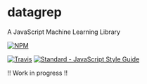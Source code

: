 # datagrep

A JavaScript Machine Learning Library

[![NPM](https://nodei.co/npm/datagrep.png?downloads=true&downloadRank=true&stars=true)](https://nodei.co/npm/datagrep/)

[![Travis](https://travis-ci.org/mjschock/datagrep.svg)](https://travis-ci.org/mjschock/datagrep)
[![Standard - JavaScript Style Guide](https://img.shields.io/badge/code%20style-standard-brightgreen.svg)](http://standardjs.com/)

!! Work in progress !!
